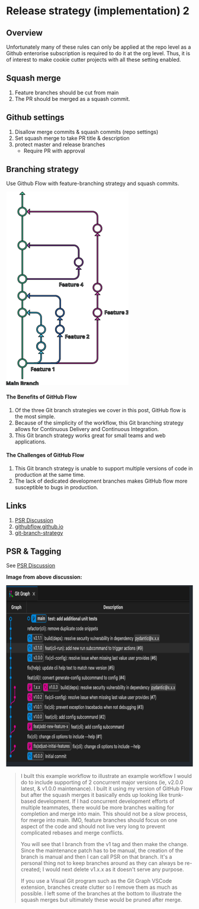 # Release strategy (implementation) 2

## Overview

Unfortunately many of these rules can only be applied at the repo level as a Github enterorise subscription is required to do it at the org level. Thus, it is of interest to make cookie cutter projects with all these setting enabled.


## Squash merge
1. Feature branches should be cut from main
2. The PR should be merged as a squash commit.


## Github settings
1. Disallow merge commits & squash commits (repo settings)
2. Set squash merge to take PR title & description
2. protect master and release branches
    - Require PR with approval


## Branching strategy

Use Github Flow with feature-branching strategy and squash commits.

<img src="images/git-flow.png" alt="GitHub Flow" width="330" height="522"/>

#### The Benefits of GitHub Flow
1. Of the three Git branch strategies we cover in this post, GitHub flow is the most simple.
2. Because of the simplicity of the workflow, this Git branching strategy allows for Continuous Delivery and Continuous Integration.
3. This Git branch strategy works great for small teams and web applications.

#### The Challenges of GitHub Flow
1. This Git branch strategy is unable to support multiple versions of code in production at the same time.
2. The lack of dedicated development branches makes GitHub flow more susceptible to bugs in production.

## Links
1. [PSR Discussion](https://github.com/python-semantic-release/python-semantic-release/issues/816)
2. [githubflow.github.io](https://githubflow.github.io/)
3. [git-branch-strategy](https://www.gitkraken.com/learn/git/best-practices/git-branch-strategy)


## PSR & Tagging

See [PSR Discussion](https://github.com/python-semantic-release/python-semantic-release/issues/816)

**Image from above discussion:**
<br>

<img src="images/tagging_example.png" alt="Tagging example" width="793" height="489"/>

> I built this example workflow to illustrate an example workflow I would do to include supporting of 2 concurrent major versions (ie, v2.0.0 latest, & v1.0.0 maintenance). I built it using my version of GitHub Flow but after the squash merges it basically ends up looking like trunk-based development.
> If I had concurrent development efforts of multiple teammates, there would be more branches waiting for completion and merge into main. This should not be a slow process, for merge into main. IMO, feature branches should focus on one aspect of the code and should not live very long to prevent complicated rebases and merge conflicts.
>
> You will see that I branch from the v1 tag and then make the change. Since the maintenance patch has to be manual, the creation of the branch is manual and then I can call PSR on that branch. It's a personal thing not to keep branches around as they can always be re-created; I would next delete v1.x.x as it doesn't serve any purpose.
>
>If you use a Visual Git program such as the Git Graph VSCode extension, branches create clutter so I remove them as much as possible. I left some of the branches at the bottom to illustrate the squash merges but ultimately these would be pruned after merge.
>